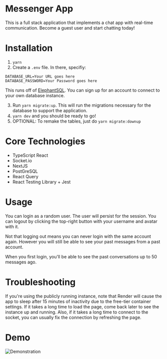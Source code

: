 # Messenger App

This is a full stack application that implements a chat app with real-time communication. Become a guest user and start chatting today!

# Installation

1. `yarn`
2. Create a `.env` file. In there, specifiy:

```
DATABASE_URL=Your URL goes here
DATABASE_PASSWORD=Your Password goes here
```

This runs off of [ElephantSQL](https://elephantsql.com). You can sign up for an account to connect to your own database instance.

3. Run `yarn migrate:up`. This will run the migrations necessary for the database to support the application.
4. `yarn dev` and you should be ready to go!
5. OPTIONAL: To remake the tables, just do `yarn migrate:downup`

# Core Technologies
- TypeScript React
- Socket.io
- NextJS
- PostGreSQL
- React Query
- React Testing Library + Jest

# Usage

You can login as a random user. The user will persist for the session. You can logout by clicking the top-right button with your username and avatar with it.

Not that logging out means you can never login with the same account again. However you will still be able to see your past messages from a past account.

When you first login, you'll be able to see the past conversations up to 50 messages ago.

# Troubleshooting

If you're using the publicly running instance, note that Render will cause the app to sleep after 15 minutes of inactivity due to the free-tier container settings. If it takes a long time to load the page, come back later to see the instance up and running. Also, if it takes a long time to connect to the socket, you can usually fix the connection by refreshing the page. 

# Demo

![Demonstration](https://i.imgur.com/3hmPwKF.gif)
